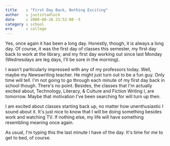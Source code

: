 ```yaml
---
title    : "First Day Back, Nothing Exciting"
author   : justintadlock
date     : 2006-08-16 23:52:00 -5
category : school
era      : college
---
```


Yes, once again it has been a long day.  Honestly, though, it is always a long day.  Of course, it was the first day of classes this semester, my first day back to work at the library, and my first day working out since last Monday (Wednesdays are leg days, I'll be sore in the morning).

I wasn't particularly impressed with any of my professors today.  Well, maybe my Newswriting teacher.  He might just turn out to be a fun guy.  Only time will tell.  I'm not going to go through each minute of my first day back in school though.  There's no point.  Besides, the classes that I'm actually excited about, Technology, Literacy, &amp; Culture and Fiction Writing I, are tomorrow.  Maybe that motivation I've been searching for will turn up then.

I am excited about classes starting back up, no matter how unenthusiastic I sound about it.  It's just nice to know that I will be doing something besides work and watching TV.  If nothing else, my life will have something resembling meaning once again.

As usual, I'm typing this the last minute I have of the day.  It's time for me to get to bed, of course.
